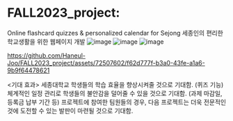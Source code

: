 # FALL2023_project: 
Online flashcard quizzes & personalized calendar for Sejong
세종인의 편리한 학교생활을 위한 웹페이지 개발
![image](https://github.com/Haneul-Joo/FALL2023_project/assets/72507602/9d462697-7665-42a3-8162-09987828b84e)
![image](https://github.com/Haneul-Joo/FALL2023_project/assets/72507602/cc1a7c6d-d4b2-4cd3-a5ef-123d8dce11f0)
![image](https://github.com/Haneul-Joo/FALL2023_project/assets/72507602/86013223-4a83-4dce-abe2-bba704e34305)


https://github.com/Haneul-Joo/FALL2023_project/assets/72507602/f62d777f-b3a0-43fe-a1a6-9b9f64478621

<기대 효과>
세종대학교 학생들의 학습 효율을 향상시켜줄 것으로 기대함. (퀴즈 기능)
체계적인 일정 관리로 학생들의 불안감을 덜어줄 수 있을 것으로 기대함. (과제 마감일, 등록금 납부 기간 등)
프로젝트에 참여한 팀원들의 경우, 다음 프로젝트는 더욱 전문적인 것에 도전할 수 있는 발판이 마련될 것으로 기대함.
